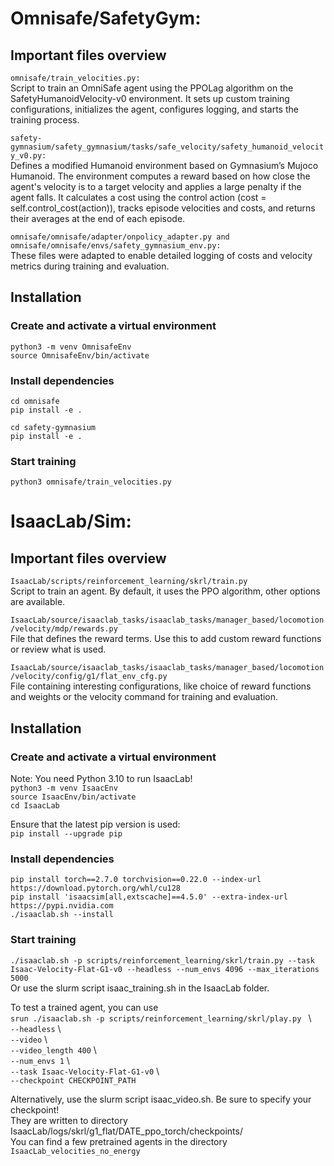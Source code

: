 # Omnisafe/SafetyGym:

## Important files overview
```omnisafe/train_velocities.py:``` \
Script to train an OmniSafe agent using the PPOLag algorithm on the SafetyHumanoidVelocity-v0 environment. It sets up custom training configurations, initializes the agent, configures logging, and starts the training process.

```safety-gymnasium/safety_gymnasium/tasks/safe_velocity/safety_humanoid_velocity_v0.py:``` \
Defines a modified Humanoid environment based on Gymnasium’s Mujoco Humanoid. The environment computes a reward based on how close the agent's velocity is to a target velocity and applies a large penalty if the agent falls. It calculates a cost using the control action (cost = self.control_cost(action)), tracks episode velocities and costs, and returns their averages at the end of each episode.

```omnisafe/omnisafe/adapter/onpolicy_adapter.py and omnisafe/omnisafe/envs/safety_gymnasium_env.py:``` \
These files were adapted to enable detailed logging of costs and velocity metrics during training and evaluation.

## Installation
### Create and activate a virtual environment
```python3 -m venv OmnisafeEnv``` \
```source OmnisafeEnv/bin/activate```

### Install dependencies
```cd omnisafe``` \
```pip install -e .```

```cd safety-gymnasium``` \
```pip install -e .```

### Start training
```python3 omnisafe/train_velocities.py```

# IsaacLab/Sim:

## Important files overview
```IsaacLab/scripts/reinforcement_learning/skrl/train.py``` \
Script to train an agent. By default, it uses the PPO algorithm, other options are available.

```IsaacLab/source/isaaclab_tasks/isaaclab_tasks/manager_based/locomotion/velocity/mdp/rewards.py``` \
File that defines the reward terms. Use this to add custom reward functions or review what is used.

```IsaacLab/source/isaaclab_tasks/isaaclab_tasks/manager_based/locomotion/velocity/config/g1/flat_env_cfg.py``` \
File containing interesting configurations, like choice of reward functions and weights or the velocity command for training and evaluation.

## Installation
### Create and activate a virtual environment

Note: You need Python 3.10 to run IsaacLab! \
```python3 -m venv IsaacEnv``` \
```source IsaacEnv/bin/activate``` \
```cd IsaacLab```

Ensure that the latest pip version is used: \
```pip install --upgrade pip```

### Install dependencies
```pip install torch==2.7.0 torchvision==0.22.0 --index-url https://download.pytorch.org/whl/cu128``` \
```pip install 'isaacsim[all,extscache]==4.5.0' --extra-index-url https://pypi.nvidia.com``` \
```./isaaclab.sh --install```

### Start training
```./isaaclab.sh -p scripts/reinforcement_learning/skrl/train.py --task Isaac-Velocity-Flat-G1-v0 --headless --num_envs 4096 --max_iterations 5000``` \
Or use the slurm script isaac_training.sh in the IsaacLab folder.

To test a trained agent, you can use \
```srun ./isaaclab.sh -p scripts/reinforcement_learning/skrl/play.py ``` \\\
```--headless``` \\\
```--video``` \\\
```--video_length 400``` \\\
```--num_envs 1``` \\\
```--task Isaac-Velocity-Flat-G1-v0``` \\\
```--checkpoint CHECKPOINT_PATH ```

Alternatively, use the slurm script isaac_video.sh. Be sure to specify your checkpoint! \
They are written to directory IsaacLab/logs/skrl/g1_flat/DATE_ppo_torch/checkpoints/ \
You can find a few pretrained agents in the directory ```IsaacLab_velocities_no_energy```
